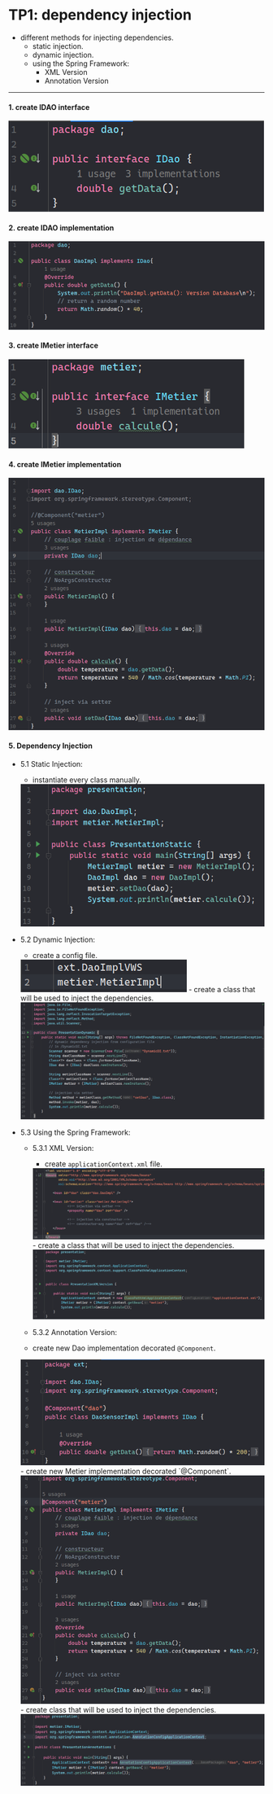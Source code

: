 # TP1: dependency injection

- different methods for injecting dependencies.
    - static injection.
    - dynamic injection.
    - using the Spring Framework:
        - XML Version
        - Annotation Version
---

#### 1. create IDAO interface
<img src="screenshoots/create-IDAO-interface.png" alt="create IDAO interface">

#### 2. create IDAO implementation
<img src="screenshoots/create-IDAO-implementation.png" alt="create IDAO implementation">

#### 3. create IMetier interface
<img src="screenshoots/create-IMetier-interface.png" alt="create IMetier interface">

#### 4. create IMetier implementation
<img src="screenshoots/create-IMetier-Implementation.png" alt="create IMetier implementation">

#### 5. Dependency Injection

- 5.1 Static Injection:
    - instantiate every class manually.
  <img src="screenshoots/static-di.png">
  
- 5.2 Dynamic Injection:
    - create a config file.
  <img src="screenshoots/config-file.png">
    - create a class that will be used to inject the dependencies.
  <img src="screenshoots/dynamic-di.png">
  
- 5.3 Using the Spring Framework:
  - 5.3.1 XML Version:
    - create `applicationContext.xml` file.
    <img src="screenshoots/applicationContext.png">
    - create a class that will be used to inject the dependencies.
    <img src="screenshoots/spring-xml-version.png">
    
  - 5.3.2 Annotation Version:
  - create new Dao implementation decorated `@Component`.
  <img src="screenshoots/new-dao-impl-with-component.png">
  - create new Metier implementation decorated `@Component`.
  <img src="screenshoots/metier-class-component.png">
  - create class that will be used to inject the dependencies.
  <img src="screenshoots/pres-annotations.png">
  
